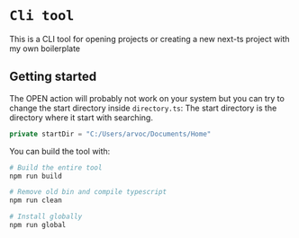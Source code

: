 # `Cli tool`

This is a CLI tool for opening projects or creating a new next-ts project with my own boilerplate

## Getting started

The OPEN action will probably not work on your system but you can try to change the start directory inside `directory.ts`:
The start directory is the directory where it start with searching.

```ts
private startDir = "C:/Users/arvoc/Documents/Home"
```

You can build the tool with:

```sh
# Build the entire tool
npm run build

# Remove old bin and compile typescript
npm run clean

# Install globally
npm run global
```
